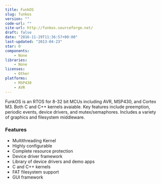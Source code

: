 ```yaml
---
title: FunkOS
slug: funkos
version: ""
code-url: ""
site-url: http://funkos.sourceforge.net/
draft: false
date: "2016-11-29T11:36:57+00:00"
last-updated: "2013-04-23"
star: 0
components:
    - None
libraries:
    - None
licenses:
    - Other
platforms:
    - MSP430
    - AVR
---
```

FunkOS is an RTOS for 8-32 bit MCUs including AVR, MSP430, and Cortex M3. Both C and C++ kernels avaiable. Key features include preemption, periodic events, device drivers, and mutex/semaphores. Includes a variety of graphics and filesystem middleware.

<!--more-->

### Features

- Multithreading Kernel
- Highly configurable
- Complete resource protection
- Device driver framework
- Library of device drivers and demo apps
- C and C++ kernels
- FAT filesystem support
- GUI framework



<!--github-projects-->